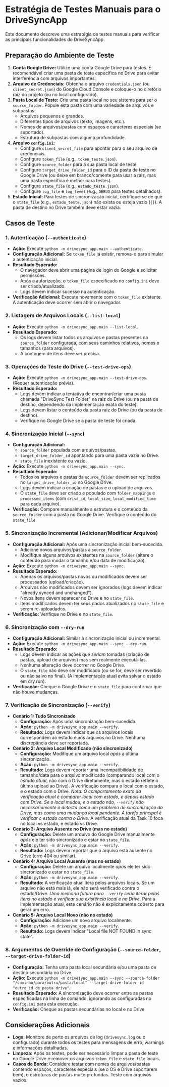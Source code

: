 # Estratégia de Testes Manuais para o DriveSyncApp

Este documento descreve uma estratégia de testes manuais para verificar as principais funcionalidades do DriveSyncApp.

## Preparação do Ambiente de Teste

1.  **Conta Google Drive:** Utilize uma conta Google Drive para testes. É recomendável criar uma pasta de teste específica no Drive para evitar interferência com arquivos importantes.
2.  **Arquivo de Credenciais:** Obtenha o arquivo `credentials.json` (ou `client_secret.json`) do Google Cloud Console e coloque-o no diretório raiz do projeto (ou no local configurado).
3.  **Pasta Local de Teste:** Crie uma pasta local no seu sistema para ser o `source_folder`. Popule esta pasta com uma variedade de arquivos e subpastas:
    *   Arquivos pequenos e grandes.
    *   Diferentes tipos de arquivos (texto, imagens, etc.).
    *   Nomes de arquivos/pastas com espaços e caracteres especiais (se suportado).
    *   Estrutura de subpastas com alguma profundidade.
4.  **Arquivo `config.ini`:**
    *   Configure `client_secret_file` para apontar para o seu arquivo de credenciais.
    *   Configure `token_file` (e.g., `token_teste.json`).
    *   Configure `source_folder` para a sua pasta local de teste.
    *   Configure `target_drive_folder_id` para o ID da pasta de teste no Google Drive (ou deixe em branco/comente para usar a raiz, mas uma pasta específica é melhor para testes).
    *   Configure `state_file` (e.g., `estado_teste.json`).
    *   Configure `log_file` e `log_level` (e.g., `DEBUG` para testes detalhados).
5.  **Estado Inicial:** Para testes de sincronização inicial, certifique-se de que o `state_file` (e.g., `estado_teste.json`) não exista ou esteja vazio (`{}`). A pasta de destino no Drive também deve estar vazia.

## Casos de Teste

### 1. Autenticação (`--authenticate`)

*   **Ação:** Execute `python -m drivesync_app.main --authenticate`.
*   **Configuração Adicional:** Se `token_file` já existir, remova-o para simular a autenticação inicial.
*   **Resultado Esperado:**
    *   O navegador deve abrir uma página de login do Google e solicitar permissões.
    *   Após a autorização, o `token_file` especificado no `config.ini` deve ser criado/atualizado.
    *   Logs devem indicar sucesso na autenticação.
*   **Verificação Adicional:** Execute novamente com o `token_file` existente. A autenticação deve ocorrer sem abrir o navegador.

### 2. Listagem de Arquivos Locais (`--list-local`)

*   **Ação:** Execute `python -m drivesync_app.main --list-local`.
*   **Resultado Esperado:**
    *   Os logs devem listar todos os arquivos e pastas presentes na `source_folder` configurada, com seus caminhos relativos, nomes e tamanhos (para arquivos).
    *   A contagem de itens deve ser precisa.

### 3. Operações de Teste do Drive (`--test-drive-ops`)

*   **Ação:** Execute `python -m drivesync_app.main --test-drive-ops`. (Requer autenticação prévia).
*   **Resultado Esperado:**
    *   Logs devem indicar a tentativa de encontrar/criar uma pasta chamada "DriveSync Test Folder" na raiz do Drive (ou na pasta de destino, dependendo da implementação exata do teste).
    *   Logs devem listar o conteúdo da pasta raiz do Drive (ou da pasta de destino).
    *   Verifique no Google Drive se a pasta de teste foi criada.

### 4. Sincronização Inicial (`--sync`)

*   **Configuração Adicional:**
    *   `source_folder` populada com arquivos/pastas.
    *   `target_drive_folder_id` apontando para uma pasta vazia no Drive.
    *   `state_file` inexistente ou vazio.
*   **Ação:** Execute `python -m drivesync_app.main --sync`.
*   **Resultado Esperado:**
    *   Todos os arquivos e pastas da `source_folder` devem ser replicados no `target_drive_folder_id` no Google Drive.
    *   Logs devem indicar a criação de pastas e o upload de arquivos.
    *   O `state_file` deve ser criado e populado com `folder_mappings` e `processed_items` (com `drive_id`, `local_size`, `local_modified_time` para cada arquivo).
*   **Verificação:** Compare manualmente a estrutura e o conteúdo da `source_folder` com a pasta no Google Drive. Verifique o conteúdo do `state_file`.

### 5. Sincronização Incremental (Adicionar/Modificar Arquivos)

*   **Configuração Adicional:** Após uma sincronização inicial bem-sucedida.
    *   Adicione novos arquivos/pastas à `source_folder`.
    *   Modifique alguns arquivos existentes na `source_folder` (altere o conteúdo para mudar o tamanho e/ou data de modificação).
*   **Ação:** Execute `python -m drivesync_app.main --sync`.
*   **Resultado Esperado:**
    *   Apenas os arquivos/pastas novos ou modificados devem ser processados (upload/criação).
    *   Arquivos não modificados devem ser ignorados (logs devem indicar "already synced and unchanged").
    *   Novos itens devem aparecer no Drive e no `state_file`.
    *   Itens modificados devem ter seus dados atualizados no `state_file` e serem re-uploadados.
*   **Verificação:** Verifique no Drive e no `state_file`.

### 6. Sincronização com `--dry-run`

*   **Configuração Adicional:** Similar à sincronização inicial ou incremental.
*   **Ação:** Execute `python -m drivesync_app.main --sync --dry-run`.
*   **Resultado Esperado:**
    *   Logs devem indicar as ações que *seriam* tomadas (criação de pastas, upload de arquivos) mas sem realmente executá-las.
    *   Nenhuma alteração deve ocorrer no Google Drive.
    *   O `state_file` não deve ser modificado (ou se for, deve ser revertido ou não salvo no final). (A implementação atual evita salvar o estado em dry run).
*   **Verificação:** Cheque o Google Drive e o `state_file` para confirmar que não houve mudanças.

### 7. Verificação de Sincronização (`--verify`)

*   **Cenário 1: Tudo Sincronizado**
    *   **Configuração:** Após uma sincronização bem-sucedida.
    *   **Ação:** `python -m drivesync_app.main --verify`.
    *   **Resultado:** Logs devem indicar que os arquivos locais correspondem ao estado e aos arquivos no Drive. Nenhuma discrepância deve ser reportada.
*   **Cenário 2: Arquivo Local Modificado (não sincronizado)**
    *   **Configuração:** Modifique um arquivo local *após* a última sincronização.
    *   **Ação:** `python -m drivesync_app.main --verify`.
    *   **Resultado:** Logs devem reportar uma incompatibilidade de tamanho/data para o arquivo modificado (comparando local com o *estado atual*, não com o Drive diretamente, mas o estado reflete o último upload ao Drive). A verificação compara o local com o estado, e o estado com o Drive. *Nota: O comportamento exato da verificação atual é comparar local com estado, e depois estado com Drive. Se o local mudou, e o estado não, `--verify` não necessariamente o detecta como um problema de sincronização do *Drive*, mas como uma mudança local pendente. A tarefa principal é verificar o estado contra o Drive.* A verificação atual da Task 10 foca no local vs estado, e estado vs Drive.
*   **Cenário 3: Arquivo Ausente no Drive (mas no estado)**
    *   **Configuração:** Delete um arquivo do Google Drive manualmente *após* ele ter sido sincronizado e estar no `state_file`.
    *   **Ação:** `python -m drivesync_app.main --verify`.
    *   **Resultado:** Logs devem reportar que o arquivo está ausente no Drive (erro 404 ou similar).
*   **Cenário 4: Arquivo Local Ausente (mas no estado)**
    *   **Configuração:** Delete um arquivo localmente *após* ele ter sido sincronizado e estar no `state_file`.
    *   **Ação:** `python -m drivesync_app.main --verify`.
    *   **Resultado:** A verificação atual itera pelos arquivos locais. Se um arquivo não está mais lá, ele não será verificado contra o estado/Drive. *Uma melhoria futura para `--verify` seria iterar pelos itens no estado e verificar sua existência local e no Drive.* Para a implementação atual, este cenário não é explicitamente coberto para gerar um erro.
*   **Cenário 5: Arquivo Local Novo (não no estado)**
    *   **Configuração:** Adicione um novo arquivo localmente.
    *   **Ação:** `python -m drivesync_app.main --verify`.
    *   **Resultado:** Logs devem indicar "Local file <path> NOT FOUND in sync state".

### 8. Argumentos de Override de Configuração (`--source-folder`, `--target-drive-folder-id`)

*   **Configuração:** Tenha uma pasta local secundária e/ou uma pasta de destino secundária no Drive.
*   **Ação:** Execute `python -m drivesync_app.main --sync --source-folder "/caminho/para/outra/pasta/local" --target-drive-folder-id "outro_id_de_pasta_drive"`.
*   **Resultado Esperado:** A sincronização deve ocorrer entre as pastas especificadas na linha de comando, ignorando as configuradas no `config.ini` para esta execução.
*   **Verificação:** Cheque as pastas secundárias no local e no Drive.

## Considerações Adicionais

*   **Logs:** Monitore de perto os arquivos de log (`drivesync.log` ou o configurado) durante todos os testes para mensagens de erro, warnings e informações detalhadas.
*   **Limpeza:** Após os testes, pode ser necessário limpar a pasta de teste no Google Drive e remover os arquivos `token_file` e `state_file` locais.
*   **Casos de Borda:** Considere testar com nomes de arquivos/pastas contendo espaços, caracteres especiais (se o OS e Drive suportarem bem), e estruturas de pastas muito profundas. Teste com arquivos vazios.

